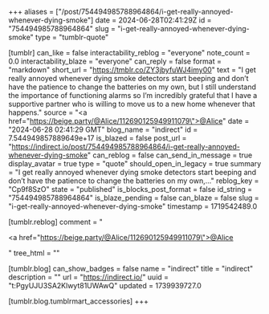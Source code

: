 +++
aliases = ["/post/754494985788964864/i-get-really-annoyed-whenever-dying-smoke"]
date = 2024-06-28T02:41:29Z
id = "754494985788964864"
slug = "i-get-really-annoyed-whenever-dying-smoke"
type = "tumblr-quote"

[tumblr]
can_like = false
interactability_reblog = "everyone"
note_count = 0.0
interactability_blaze = "everyone"
can_reply = false
format = "markdown"
short_url = "https://tmblr.co/ZY3jbyfuWJ4imy00"
text = "I get really annoyed whenever dying smoke detectors start beeping and don&rsquo;t have the patience to change the batteries on my own, but I still understand the importance of functioning alarms so I&rsquo;m incredibly grateful that I have a supportive partner who is willing to move us to a new home whenever that happens."
source = "<a href=\"https://beige.party/@Alice/112690125949911079\">@Alice</a>"
date = "2024-06-28 02:41:29 GMT"
blog_name = "indirect"
id = 7.544949857889649e+17
is_blazed = false
post_url = "https://indirect.io/post/754494985788964864/i-get-really-annoyed-whenever-dying-smoke"
can_reblog = false
can_send_in_message = true
display_avatar = true
type = "quote"
should_open_in_legacy = true
summary = "I get really annoyed whenever dying smoke detectors start beeping and don’t have the patience to change the batteries on my own,..."
reblog_key = "Cp9f8SzO"
state = "published"
is_blocks_post_format = false
id_string = "754494985788964864"
is_blaze_pending = false
can_blaze = false
slug = "i-get-really-annoyed-whenever-dying-smoke"
timestamp = 1719542489.0

[tumblr.reblog]
comment = "<p><a href=\"https://beige.party/@Alice/112690125949911079\">@Alice</a></p>"
tree_html = ""

[tumblr.blog]
can_show_badges = false
name = "indirect"
title = "indirect"
description = ""
url = "https://indirect.io/"
uuid = "t:PgyUJU3SA2Klwyt81UWAwQ"
updated = 1739939727.0

[tumblr.blog.tumblrmart_accessories]
+++
